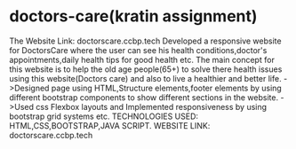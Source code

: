 # doctors-care(kratin assignment)
The Website Link: doctorscare.ccbp.tech
Developed a responsive website for DoctorsCare where the user can see his health conditions,doctor's appointments,daily health tips for good health etc.
The main concept for this website is to help the old age people(65+) to solve there health issues using this website(Doctors care)  and also to live a healthier and better life.
->Designed page using HTML,Structure elements,footer elements by using different bootstrap components to show different sections in the website.
->Used css Flexbox layouts and Implemented responsiveness by using bootstrap grid systems etc.
TECHNOLOGIES USED:  HTML,CSS,BOOTSTRAP,JAVA SCRIPT.
WEBSITE LINK: doctorscare.ccbp.tech
